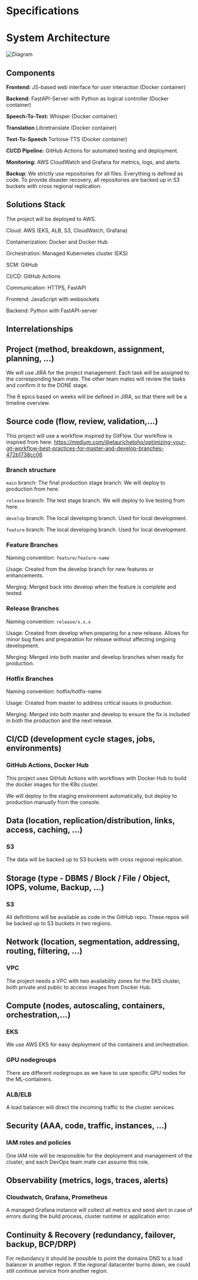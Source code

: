 # Specifications

# System Architecture

![Diagram](/images/diagram.png)

## Components

**Frontend:** JS-based web interface for user interaction (Docker container)

**Backend:** FastAPI-Server with Python as logical controller (Docker container)

**Speech-To-Text:** Whisper (Docker container)

**Translation** Libretranslate (Docker container)

**Text-To-Speech** Tortoise-TTS (Docker container)

**CI/CD Pipeline:** GitHub Actions for automated testing and deployment.

**Monitoring:** AWS CloudWatch and Grafana for metrics, logs, and alerts.

**Backup**: We strictly use repositories for all files. Everything is defined as code. To provide disaster recovery, all repositories are backed up in S3 buckets with cross regional replication.

## Solutions Stack

The project will be deployed to AWS.

Cloud: AWS (EKS, ALB, S3, CloudWatch, Grafana)

Containerization: Docker and Docker Hub

Orchestration: Managed Kubernetes cluster (EKS)

SCM: GitHub

CI/CD: GitHub Actions

Communication: HTTPS, FastAPI

Frontend: JavaScript with websockets

Backend: Python with FastAPI-server

## Interrelationships

## Project (method, breakdown, assignment, planning, ...)

We will use JIRA for the project management. Each task will be assigned to the corresponding team mate. The other team mates will review the tasks and confirm it to the DONE stage.

The 6 epics based on weeks will be defined in JIRA, so that there will be a timeline overview.

## Source code (flow, review, validation,...)

This project will use a workflow inspired by GitFlow.
Our workflow is inspired from here: https://medium.com/@elaurichetoho/optimizing-your-git-workflow-best-practices-for-master-and-develop-branches-472b1738cc06

### Branch structure

`main` branch: The final production stage branch. We will deploy to production from here.

`release` branch: The test stage branch. We will deploy to live testing from here.

`develop` branch: The local developing branch. Used for local development.

`feature` branch: The local developing branch. Used for local development.

### Feature Branches

Naming convention: `feature/feature-name`

Usage: Created from the develop branch for new features or enhancements.

Merging: Merged back into develop when the feature is complete and tested.

### Release Branches

Naming convention: `release/x.x.x`

Usage: Created from develop when preparing for a new release. Allows for minor bug fixes and preparation for release without affecting ongoing development.

Merging: Merged into both master and develop branches when ready for production.

### Hotfix Branches

Naming convention: hotfix/hotfix-name

Usage: Created from master to address critical issues in production.

Merging: Merged into both master and develop to ensure the fix is included in both the production and the next release.

## CI/CD (development cycle stages, jobs, environments)

### GitHub Actions, Docker Hub

This project uses GitHub Actions with workflows with Docker Hub to build the docker images for the K8s cluster.

We will deploy to the staging environment automatically, but deploy to production manually from the console.

## Data (location, replication/distribution, links, access, caching, ...)

### S3

The data will be backed up to S3 buckets with cross regional replication.

## Storage (type - DBMS / Block / File / Object, IOPS, volume, Backup, ...)

### S3

All definitions will be available as code in the GitHub repo. These repos will be backed up to S3 buckets in two regions.

## Network (location, segmentation, addressing, routing, filtering, ...)

### VPC

The project needs a VPC with two availability zones for the EKS cluster, both private and public to access images from Docker Hub.

## Compute (nodes, autoscaling, containers, orchestration,...)

### EKS

We use AWS EKS for easy deployment of the containers and orchestration.

### GPU nodegroups 

There are different nodegroups as we have to use specific GPU nodes for the ML-containers.

### ALB/ELB

A load balancer will direct the incoming traffic to the cluster services.

## Security (AAA, code, traffic, instances, ...)

### IAM roles and policies

One IAM role will be responsible for the deployment and management of the cluster, and each DevOps team mate can assume this role.

## Observability (metrics, logs, traces, alerts)

### Cloudwatch, Grafana, Prometheus

A managed Grafana instance will collect all metrics and send alert in case of errors during the build process, cluster runtime or application error.

## Continuity & Recovery (redundancy, failover, backup, BCP/DRP)

For redundancy it should be possible to point the domains DNS to a load balancer in another region. If the regional datacenter burns down, we could still continue service from another region.
